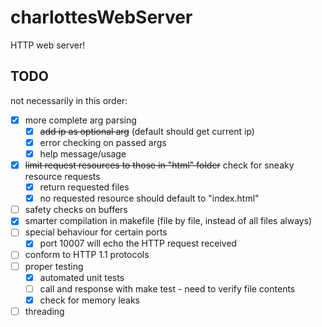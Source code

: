 # charlottesWebServer
HTTP web server!

## TODO
not necessarily in this order:
 - [x] more complete arg parsing
   - [x] ~~add ip as optional arg~~ (default should get current ip)
   - [x] error checking on passed args
   - [x] help message/usage
 - [x] ~~limit request resources to those in "html" folder~~ check for sneaky resource requests
   - [x] return requested files
   - [x] no requested resource should default to "index.html"
 - [ ] safety checks on buffers
 - [x] smarter compilation in makefile (file by file, instead of all files always)
 - [ ] special behaviour for certain ports
   - [x] port 10007 will echo the HTTP request received
 - [ ] conform to HTTP 1.1 protocols
 - [ ] proper testing
   - [x] automated unit tests
   - [ ] call and response with make test - need to verify file contents
   - [x] check for memory leaks
 - [ ] threading

